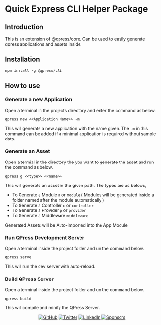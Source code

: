 # Quick Express CLI Helper Package

## Introduction

This is an extension of @qpress/core. Can be used to easily generate qpress applications and assets inside.

## Installation

```
npm install -g @qpress/cli
```

## How to use

### Generate a new Application

Open a terminal in the projects directory and enter the command as below.

```
qpress new <<Application Name>> -m
```

This will generate a new application with the name given. The ```-m``` in this command can be added if a minimal application is required without sample data.

### Generate an Asset

Open a termial in the directory the you want to generate the asset and run the command as below.

```
qpress g <<type>> <<name>>
```

This will generate an asset in the given path.
The types are as belows,
  - To Generate a Module `m` or `module` ( Modules will be generated inside a folder named after the module automatically )
  - To Generate a Controller `c` or `controller`
  - To Generate a Provider `p` or `provider`
  - To Generate a Middleware `middleware`
  
Generated Assets will be Auto-imported into the App Module

### Run QPress Development Server

Open a terminal inside the project folder and un the command below.

```
qpress serve
```

This will run the dev server with auto-reload.

### Build QPress Server

Open a terminal inside the project folder and un the command below.

```
qpress build
```

This will compile and minify the QPress Server.


<p align="center">
	<a href="https://github.com/srukshan98"><img src="https://img.shields.io/github/followers/srukshan98.svg?label=GitHub&style=social" alt="GitHub"></a>
	<a href="https://twitter.com/srukshan98"><img src="https://img.shields.io/twitter/follow/srukshan98?label=Twitter&style=social" alt="Twitter"></a>
	<a href="https://www.linkedin.com/in/srukshan98"><img src="https://img.shields.io/badge/LinkedIn--_.svg?style=social&logo=linkedin" alt="LinkedIn"></a>
	<a href="https://www.patreon.com/srukshan98"><img src="https://img.shields.io/badge/Sponsors--_.svg?style=social&logo=github&logoColor=EA4AAA" alt="Sponsors"></a>
</p>
